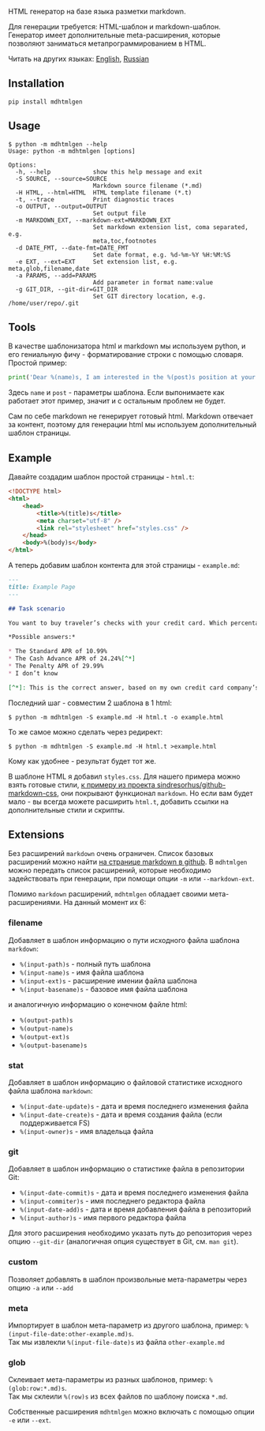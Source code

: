 HTML генератор на базе языка разметки markdown.

Для генерации требуется: HTML-шаблон и markdown-шаблон.<br />
Генератор имеет дополнительные meta-расширения, которые позволяют заниматься метапрограммированием в HTML.

Читать на других языках: [English](README.md), [Russian](README.ru.md)

## Installation

```console
pip install mdhtmlgen
```

## Usage

```console
$ python -m mdhtmlgen --help
Usage: python -m mdhtmlgen [options]

Options:
  -h, --help            show this help message and exit
  -S SOURCE, --source=SOURCE
                        Markdown source filename (*.md)
  -H HTML, --html=HTML  HTML template filename (*.t)
  -t, --trace           Print diagnostic traces
  -o OUTPUT, --output=OUTPUT
                        Set output file
  -m MARKDOWN_EXT, --markdown-ext=MARKDOWN_EXT
                        Set markdown extension list, coma separated, e.g.
                        meta,toc,footnotes
  -d DATE_FMT, --date-fmt=DATE_FMT
                        Set date format, e.g. %d-%m-%Y %H:%M:%S
  -e EXT, --ext=EXT     Set extension list, e.g. meta,glob,filename,date
  -a PARAMS, --add=PARAMS
                        Add parameter in format name:value
  -g GIT_DIR, --git-dir=GIT_DIR
                        Set GIT directory location, e.g. /home/user/repo/.git
```

## Tools

В качестве шаблонизатора html и markdown мы используем python, и его гениальную фичу - форматирование строки с помощью словаря.
Простой пример:

```python
print('Dear %(name)s, I am interested in the %(post)s position at your company…' % {'name': 'Oliver', 'post': 'Sales Manager'})
```

Здесь `name` и `post` - параметры шаблона. Если выпонимаете как работает этот пример, значит и с остальным проблем не будет.

Сам по себе markdown не генерирует готовый html.
Markdown отвечает за контент, поэтому для генерации html мы используем дополнительный шаблон страницы.

## Example

Давайте создадим шаблон простой страницы - `html.t`:
```html
<!DOCTYPE html>
<html>
	<head>
		<title>%(title)s</title>
		<meta charset="utf-8" />
		<link rel="stylesheet" href="styles.css" />
	</head>
	<body>%(body)s</body>
</html>
```

А теперь добавим шаблон контента для этой страницы - `example.md`:

```markdown
---
title: Example Page
---

## Task scenario

You want to buy traveler’s checks with your credit card. Which percentage rate applies to the purchase?

*Possible answers:*

* The Standard APR of 10.99%
* The Cash Advance APR of 24.24%[^*]
* The Penalty APR of 29.99%
* I don’t know

[^*]: This is the correct answer, based on my own credit card company’s cardmember agreement.
```

Последний шаг - совместим 2 шаблона в 1 html:

```console
$ python -m mdhtmlgen -S example.md -H html.t -o example.html
```

То же самое можно сделать через редирект:

```console
$ python -m mdhtmlgen -S example.md -H html.t >example.html
```

Кому как удобнее - результат будет тот же.

В шаблоне HTML я добавил `styles.css`. Для нашего примера можно взять готовые стили, [к примеру из проекта sindresorhus/github-markdown-css](https://sindresorhus.com/github-markdown-css/github-markdown.css), они покрывают функционал `markdown`.
Но если вам будет мало - вы всегда можете расширить `html.t`, добавить ссылки на дополнительные стили и скрипты.

## Extensions

Без расширений `markdown` очень ограничен. Список базовых расширений можно найти [на странице markdown в github](https://python-markdown.github.io/extensions/).
В `mdhtmlgen` можно передать список расширений, которые необходимо задействовать при генерации, при помощи опции `-m` или `--markdown-ext`.

Помимо `markdown` расширений, `mdhtmlgen` обладает своими мета-расширениями. На данный момент их 6:

### filename

Добавляет в шаблон информацию о пути исходного файла шаблона `markdown`:

* `%(input-path)s` - полный путь шаблона
* `%(input-name)s` - имя файла шаблона
* `%(input-ext)s` - расширение имении файла шаблона
* `%(input-basename)s` - базовое имя файла шаблона

и аналогичную информацию о конечном файле html:

* `%(output-path)s`
* `%(output-name)s`
* `%(output-ext)s`
* `%(output-basename)s`

### stat

Добавляет в шаблон информацию о файловой статистике исходного файла шаблона `markdown`:

* `%(input-date-update)s` - дата и время последнего изменения файла
* `%(input-date-create)s` - дата и время создания файла (если поддерживается FS)
* `%(input-owner)s` - имя владельца файла

### git

Добавляет в шаблон информацию о статистике файла в репозитории Git:

* `%(input-date-commit)s` - дата и время последнего изменения файла
* `%(input-commiter)s` - имя последнего редактора файла
* `%(input-date-add)s` - дата и время добавления файла в репозиторий
* `%(input-author)s` - имя первого редактора файла

Для этого расширения необходимо указать путь до репозитория через опцию `--git-dir` (аналогичная опция существует в Git, см. `man git`).

### custom

Позволяет добавлять в шаблон произвольные мета-параметры через опцию `-a` или `--add`

### meta

Импортирует в шаблон мета-параметр из другого шаблона, пример: `%(input-file-date:other-example.md)s`.<br />
Так мы извлекли `%(input-file-date)s` из файла `other-example.md`

### glob

Склеивает мета-параметры из разных шаблонов, пример: `%(glob:row:*.md)s`.<br />
Так мы склеили `%(row)s` из всех файлов по шаблону поиска `*.md`.

Собственные расширения `mdhtmlgen` можно включать с помощью опции `-e` или `--ext`.
